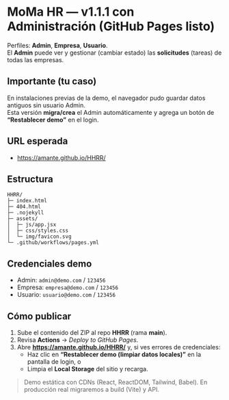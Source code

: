 # MoMa HR — v1.1.1 con Administración (GitHub Pages listo)

Perfiles: **Admin**, **Empresa**, **Usuario**.  
El **Admin** puede ver y gestionar (cambiar estado) las **solicitudes** (tareas) de todas las empresas.

## Importante (tu caso)
En instalaciones previas de la demo, el navegador pudo guardar datos antiguos sin usuario Admin.  
Esta versión **migra/crea** el Admin automáticamente y agrega un botón de **“Restablecer demo”** en el login.

## URL esperada
- https://amante.github.io/HHRR/

## Estructura
```
HHRR/
├─ index.html
├─ 404.html
├─ .nojekyll
├─ assets/
│  ├─ js/app.jsx
│  ├─ css/styles.css
│  └─ img/favicon.svg
└─ .github/workflows/pages.yml
```

## Credenciales demo
- Admin:   `admin@demo.com`   / `123456`
- Empresa: `empresa@demo.com` / `123456`
- Usuario: `usuario@demo.com` / `123456`

## Cómo publicar
1. Sube el contenido del ZIP al repo **HHRR** (rama **main**).
2. Revisa **Actions** → *Deploy to GitHub Pages*.
3. Abre **https://amante.github.io/HHRR/** y, si ves errores de credenciales:
   - Haz clic en **“Restablecer demo (limpiar datos locales)”** en la pantalla de login, o
   - Limpia el **Local Storage** del sitio y recarga.

> Demo estática con CDNs (React, ReactDOM, Tailwind, Babel). En producción real migraremos a build (Vite) y API.
